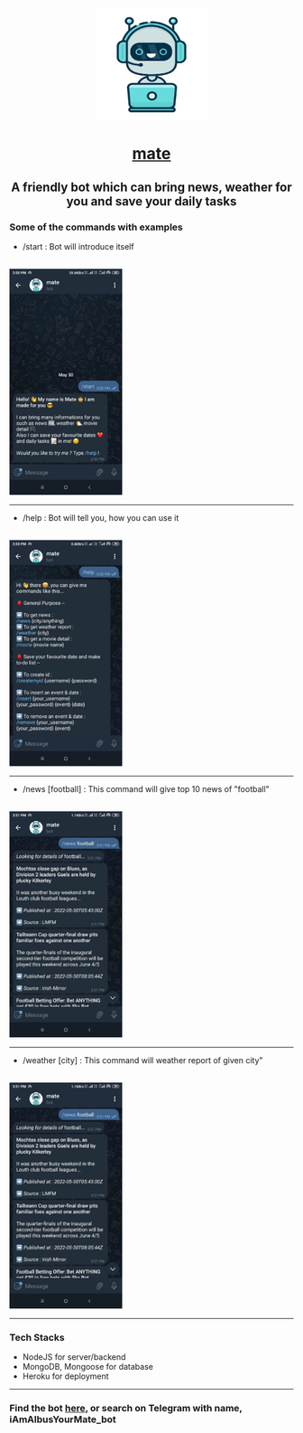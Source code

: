 
<p align="center">
 <img src="images/botpic.jpg" alt="drawing" height="200" width="200"> 
</p>

<a href="http://t.me/iAmAlbusYourMate_bot"><h1 align="center">mate</h1></a>


<h2 align="center"> A friendly bot which can bring news, weather for you and save your daily tasks </h2>

<h3>Some of the commands with examples</h3>

- /start : Bot will introduce itself

<br>
<img src="images/botStartCommand.jpeg" alt="drawing" height="400" width="200"> 

--- 

- /help : Bot will tell you, how you can use it

<br>
<img src="images/botHelpCommand.jpeg" alt="drawing" height="400" width="200">

---

- /news [football] : This command will give top 10 news of "football"

<br>
<img src="images/botNewsCommand.jpeg" alt="drawing" height="400" width="200">

---

- /weather [city] : This command will weather report of given city"

<br>
<img src="images/botNewsCommand.jpeg" alt="drawing" height="400" width="200">

---

<h3>Tech Stacks</h3>

- NodeJS for server/backend
- MongoDB, Mongoose for database
- Heroku for deployment

--- 

<h3>Find the bot <a href="http://t.me/iAmAlbusYourMate_bot">here</a>, or search on Telegram with name, iAmAlbusYourMate_bot</h3>
